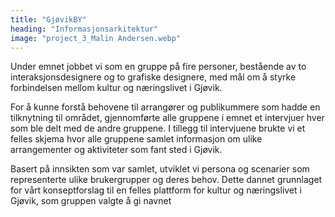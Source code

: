 ```yaml
---
title: "GjøvikBY"
heading: "Informasjonsarkitektur"
image: "project_3_Malin Andersen.webp"
---
```


Under emnet jobbet vi som en gruppe på fire personer, bestående av to interaksjonsdesignere og to grafiske designere, med mål om å styrke forbindelsen mellom kultur og næringslivet i Gjøvik. 

For å kunne forstå behovene til arrangører og publikummere som hadde en tilknytning til området, gjennomførte alle gruppene i emnet et intervjuer hver som ble delt med de andre gruppene. I tillegg til intervjuene brukte vi et felles skjema hvor alle gruppene samlet informasjon om ulike arrangementer og aktiviteter som fant sted i Gjøvik.

Basert på innsikten som var samlet, utviklet vi persona og scenarier som representerte ulike brukergrupper og deres behov. Dette dannet grunnlaget for vårt konseptforslag til en felles plattform for kultur og næringslivet i Gjøvik, som gruppen valgte å gi navnet
